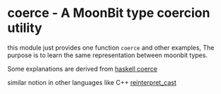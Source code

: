 # coerce - A MoonBit type coercion utility

this module just provides one function `coerce` and other examples, The purpose is to learn the same representation between moonbit types.

Some explanations are derived from [haskell coerce](https://hackage.haskell.org/package/base-4.21.0.0/docs/Data-Coerce.html#v:coerce)

similar notion in other languages like C++ [reinterpret_cast](https://en.cppreference.com/w/cpp/language/reinterpret_cast)
